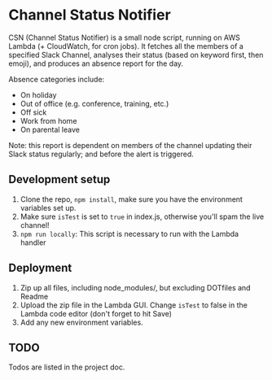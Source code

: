 # Channel Status Notifier
CSN (Channel Status Notifier) is a small node script, running on AWS Lambda (+ CloudWatch, for cron jobs). It fetches all the members of a specified Slack Channel, analyses their status (based on keyword first, then emoji), and produces an absence report for the day.

Absence categories include:
- On holiday
- Out of office (e.g. conference, training, etc.)
- Off sick
- Work from home
- On parental leave

Note: this report is dependent on members of the channel updating their Slack status regularly; and before the alert is triggered.


## Development setup
1. Clone the repo, `npm install`, make sure you have the environment variables set up.
2. Make sure `isTest` is set to `true` in index.js, otherwise you'll spam the live channel!
3. `npm run locally`: This script is necessary to run with the Lambda handler

## Deployment
1. Zip up all files, including node_modules/, but excluding DOTfiles and Readme
2. Upload the zip file in the Lambda GUI. Change `isTest` to false in the Lambda code editor (don't forget to hit Save)
3. Add any new environment variables.

## TODO
Todos are listed in the project doc.